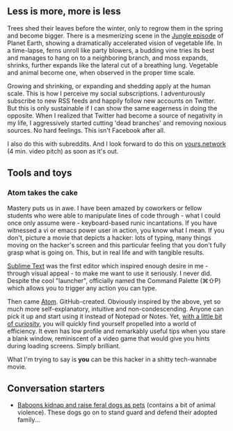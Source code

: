 
## Less is more, more is less
Trees shed their leaves before the winter, only to regrow them in the spring and become bigger. There is a mesmerizing scene in the [Jungle episode](http://www.imdb.com/title/tt0905877/?ref_=ttep_ep8) of Planet Earth, showing a dramatically accelerated vision of vegetable life. In a time-lapse, ferns unroll like party blowers, a budding vine tries its best and manages to hang on to a neighboring branch, and moss expands, shrinks, further expands like the lateral cut of a breathing lung. Vegetable and animal become one, when observed in the proper time scale.

Growing and shrinking, or expanding and shedding apply at the human scale. This is how I perceive my social subscriptions. I adventurously subscribe to new RSS feeds and happily follow new accounts on Twitter. But this is only sustainable if I can show the same eagerness in doing the opposite. When I realized that Twitter had become a source of negativity in my life, I aggressively started cutting 'dead branches' and removing noxious sources. No hard feelings. This isn't Facebook after all.

I also do this with subreddits. And I look forward to do this on [yours.network](https://www.youtube.com/watch?v=r8MUt6n7cXc) (4 min. video pitch) as soon as it's out.

## Tools and toys
### Atom takes the cake
Mastery puts us in awe. I have been amazed by coworkers or fellow students who were able to manipulate lines of code through - what I could once only assume were - keyboard-based runic incantations. If you have witnessed a vi or emacs power user in action, you know what I mean. If you don't, picture a movie that depicts a hacker: lots of typing, many things moving on the hacker's screen and this particular feeling that you don't fully grasp what is going on. This, but in real life and with tangible results.

[Sublime Text](https://www.sublimetext.com/) was the first editor which inspired enough desire in me - through visual appeal - to make me want to use it seriously. I never did. Despite the cool "launcher", officially named the Command Palette (⌘⇧P) which allows you to trigger any action you can type.

Then came [Atom](https://atom.io/). GitHub-created. Obviously inspired by the above, yet so much more self-explanatory, intuitive and non-condescending. Anyone can pick it up and start using it instead of Notepad or Notes. Yet, [with a little bit of curiosity](https://www.sitepoint.com/10-essential-atom-add-ons/), you will quickly find yourself propelled into a world of efficiency. It even has low profile and remarkably useful tips when you stare a blank window, reminiscent of a video game that would give you hints during loading screens. Simply brilliant.

What I'm trying to say is **you** can be this hacker in a shitty tech-wannabe movie.

## Conversation starters
- [Baboons kidnap and raise feral dogs as pets](https://www.youtube.com/watch?v=U2lSZPTa3ho) (contains a bit of animal violence). These dogs go on to stand guard and defend their adopted family...
